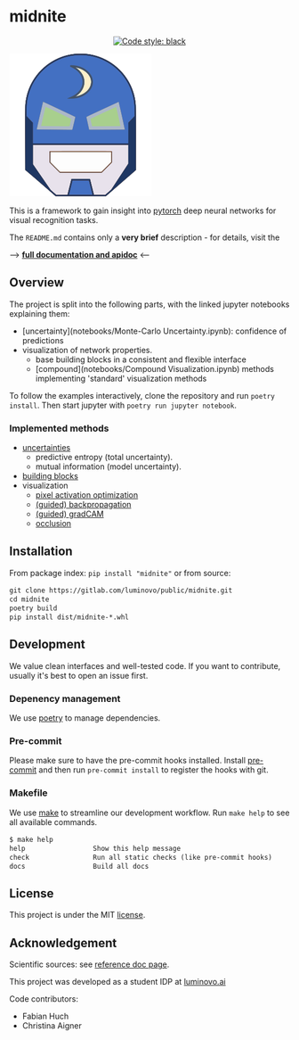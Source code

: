 # midnite
<p align="center">
<a href="https://github.com/ambv/black"><img alt="Code style: black" src="https://img.shields.io/badge/code%20style-black-000000.svg"></a>

</p>

![](./docs/source/assets/images/logo.svg)

This is a framework to gain insight into [pytorch](https://pytorch.org/) deep neural networks for visual recognition tasks.

The `README.md` contains only a **very brief** description - for details, visit the

--> **[full documentation and apidoc](https://luminovo.gitlab.io/public/midnite/)** <--

## Overview
The project is split into the following parts, with the linked jupyter notebooks explaining them:
 - [uncertainty](notebooks/Monte-Carlo Uncertainty.ipynb): confidence of predictions
 - visualization of network properties.
    - base building blocks in a consistent and flexible interface
    - [compound](notebooks/Compound Visualization.ipynb) methods implementing 'standard' visualization methods

To follow the examples interactively, clone the repository and run `poetry install`.
Then start jupyter with `poetry run jupyter notebook`.

### Implemented methods
- [uncertainties](https://arxiv.org/abs/1506.02142)
    - predictive entropy (total uncertainty).
    - mutual information (model uncertainty).
- [building blocks](https://distill.pub/2018/building-blocks/)
- visualization
    - [pixel activation optimization](https://distill.pub/2017/feature-visualization/)
    - [(guided) backpropagation](https://arxiv.org/abs/1312.6034)
    - [(guided) gradCAM](https://arxiv.org/abs/1611.07450)
    - [occlusion](https://arxiv.org/abs/1311.2901)

## Installation
From package index: `pip install "midnite"` or from source:
```
git clone https://gitlab.com/luminovo/public/midnite.git
cd midnite
poetry build
pip install dist/midnite-*.whl
```

## Development
We value clean interfaces and well-tested code. If you want to contribute, usually it's best to open an issue first.

### Depenency management
We use [poetry](https://github.com/sdispater/poetry) to manage dependencies.

### Pre-commit
Please make sure to have the pre-commit hooks installed.
Install [pre-commit](https://pre-commit.com/) and then run `pre-commit install` to register the hooks with git.

### Makefile
We use [make](https://www.gnu.org/software/make/) to streamline our development workflow.
Run `make help` to see all available commands.

<!-- START makefile-doc -->
```
$ make help 
help                 Show this help message
check                Run all static checks (like pre-commit hooks)
docs                 Build all docs 
```
<!-- END makefile-doc -->

## License
This project is under the MIT [license](LICENSE).

## Acknowledgement
Scientific sources: see [reference doc page](https://luminovo.gitlab.io/public/midnite/references.html).

This project was developed as a student IDP at [luminovo.ai](https://luminovo.ai/)

Code contributors:
- Fabian Huch
- Christina Aigner
